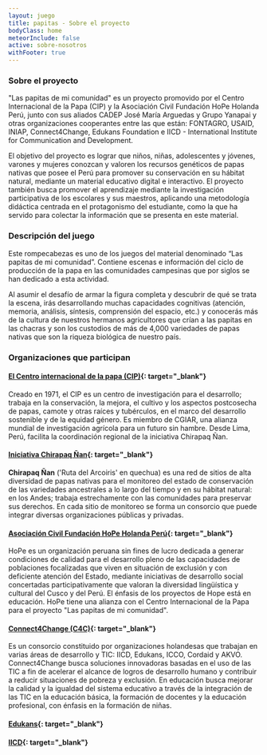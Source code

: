 ```yaml
---
layout: juego
title: papitas - Sobre el proyecto
bodyClass: home
meteorInclude: false
active: sobre-nosotros
withFooter: true
---
```


<div class="row">
  <div class="col-lg-offset-2 col-lg-8 col-md-offset-1 col-md-10" markdown="1">

### Sobre el proyecto

"Las papitas de mi comunidad" es un proyecto promovido por el Centro Internacional de la Papa 
(CIP) y la Asociación Civil Fundación HoPe Holanda Perú, junto con sus aliados CADEP José María 
Arguedas y Grupo Yanapai y otras organizaciones cooperantes entre las que están: FONTAGRO, 
USAID, INIAP, Connect4Change, Edukans Foundation e IICD - International Institute for 
Communication and Development.

El objetivo del proyecto es lograr que niños, niñas, adolescentes y jóvenes, varones y mujeres 
conozcan y valoren los recursos genéticos de papas nativas que posee el Perú para promover su 
conservación en su hábitat natural, mediante un material educativo digital e interactivo. El proyecto también busca promover el aprendizaje mediante la investigación participativa de los 
escolares y sus maestros, aplicando una metodología didáctica centrada en el protagonismo del 
estudiante, como la que ha servido para colectar la información que se presenta en este material. 

### Descripción del juego

Este rompecabezas es uno de los juegos del material denominado “Las papitas de mi comunidad”. 
Contiene escenas e información del ciclo de producción de la papa en las comunidades 
campesinas que por siglos se han dedicado a esta actividad. 

Al asumir el desafío de armar la figura completa y descubrir de qué se trata la escena, irás 
desarrollando muchas capacidades cognitivas (atención, memoria, análisis, síntesis, comprensión 
del espacio, etc.) y conocerás más de la cultura de nuestros hermanos agricultores que crían a 
las papitas en las chacras y son los custodios de más de 4,000 variedades de papas nativas que 
son la riqueza biológica de nuestro país.

### Organizaciones que participan

#### [El Centro internacional de la papa (CIP)](http://www.cipotato.org){: target="_blank"}

Creado en 1971, el CIP es un centro de investigación para el desarrollo; trabaja en la 
conservación, la mejora, el cultivo y los aspectos postcosecha de papas, camote 
y otras raíces y tubérculos, en el marco del desarrollo sostenible y de la equidad 
género. Es miembro de CGIAR, una alianza mundial de investigación agrícola para un 
futuro sin hambre. Desde Lima, Perú, facilita la coordinación regional de la 
iniciativa Chirapaq Ñan.


#### [Iniciativa Chirapaq Ñan](https://www.facebook.com/ChirapaqNan){: target="_blank"}

**Chirapaq Ñan** ('Ruta del Arcoiris' en quechua) es una red de sitios de alta 
diversidad de papas nativas para el monitoreo del estado de conservación de 
las variedades ancestrales a lo largo del tiempo y en su hábitat natural: en los 
Andes; trabaja estrechamente con las comunidades para preservar sus derechos. En 
cada sitio de monitoreo se forma un consorcio que puede integrar diversas 
organizaciones públicas y privadas.


#### [Asociación Civil Fundación HoPe Holanda Perú](http://www.hopeperu.org){: target="_blank"}

HoPe es un organización peruana sin fines de lucro dedicada a generar 
condiciones de calidad para el desarrollo pleno de las capacidades de poblaciones 
focalizadas que viven en situación de exclusión y con deficiente atención del Estado,
mediante iniciativas de desarrollo social concertadas participativamente que 
valoran la diversidad lingüística y cultural del Cusco y del Perú. El énfasis de los 
proyectos de Hope está en educación. HoPe tiene una alianza con el Centro 
Internacional de la Papa para el proyecto "Las papitas de mi comunidad". 


#### [Connect4Change (C4C)](http://www.connect4change.nl){: target="_blank"}

Es un consorcio constituido por organizaciones holandesas que trabajan en varias áreas 
de desarrollo y TIC: IICD, Edukans, ICCO, Cordaid y AKVO. Connect4Change busca 
soluciones innovadoras basadas en el uso de las TIC a fin de acelerar el alcance de 
logros de desarrollo humano y contribuir a reducir situaciones de pobreza y 
exclusión. En educación busca mejorar la calidad y la igualdad del sistema educativo
a través de la integración de las TIC en la educación básica, la formación de docentes
y la educación profesional, con énfasis en la formación de niñas.

#### [Edukans](http://www.edukans.nl/){: target="_blank"}


#### [IICD](http://www.iicd.org/){: target="_blank"}

  </div>
</div>
